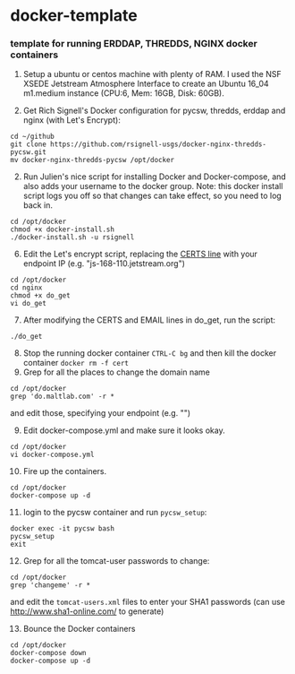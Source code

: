 # docker-template
### template for running ERDDAP, THREDDS, NGINX docker containers

1. Setup a ubuntu or centos machine with plenty of RAM.  I used the NSF XSEDE Jetstream Atmosphere Interface to create an Ubuntu 16_04 m1.medium instance (CPU:6, Mem: 16GB, Disk: 60GB).



5. Get Rich Signell's Docker configuration for pycsw, thredds, erddap and nginx (with Let's Encrypt):
```
cd ~/github
git clone https://github.com/rsignell-usgs/docker-nginx-thredds-pycsw.git
mv docker-nginx-thredds-pycsw /opt/docker
```

2. Run Julien's nice script for installing Docker and Docker-compose, and also adds your username to the docker group.
Note: this docker install script logs you off so that changes can take effect, so you need to log back in.

```
cd /opt/docker 
chmod +x docker-install.sh
./docker-install.sh -u rsignell
```
6. Edit the Let's encrypt script, replacing the [CERTS line](https://github.com/rsignell-usgs/docker-template/blob/master/nginx/do_get#L2) with your endpoint IP (e.g. "js-168-110.jetstream.org")
```
cd /opt/docker
cd nginx
chmod +x do_get
vi do_get
```
7. After modifying the CERTS and EMAIL lines in do_get, run the script:
```
./do_get
```
8. Stop the running docker container `CTRL-C bg` and then kill the docker container `docker rm -f cert`
8. Grep for all the places to change the domain name
```
cd /opt/docker
grep 'do.maltlab.com' -r *
```
and edit those, specifying your endpoint (e.g. "") 

9. Edit docker-compose.yml and make sure it looks okay.
```
cd /opt/docker
vi docker-compose.yml
```
10. Fire up the containers. 
```
cd /opt/docker
docker-compose up -d
```
11. login to the pycsw container and run `pycsw_setup`:
```
docker exec -it pycsw bash
pycsw_setup
exit
```
12. Grep for all the tomcat-user passwords to change:
```
cd /opt/docker
grep 'changeme' -r *
```
and edit the `tomcat-users.xml` files to enter your SHA1 passwords (can use http://www.sha1-online.com/ to generate)

13. Bounce the Docker containers
```
cd /opt/docker
docker-compose down
docker-compose up -d
```


